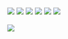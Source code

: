 [![](https://komarev.com/ghpvc/?username=drobotun)](https://github.com/drobotun)
[![](https://img.shields.io/badge/pypi-drobotun-blue?logo=pypi)](https://pypi.org/user/drobotun/)
[![](https://img.shields.io/badge/-%5D%5Bakep-blue)](https://xakep.ru/author/drobotun/)
[![](https://img.shields.io/badge/-mail%40drobotun.su-blue?style=social&logo=mail.ru)](mailto:mail@drobotun.su)
[![](https://img.shields.io/github/followers/drobotun?style=social)](https://github.com/drobotun?tab=followers)
[![](https://img.shields.io/github/stars/drobotun?style=social)](https://github.com/drobotun?tab=stars)
---
<p align="left">
  <a href="https://skillicons.dev">
    <img src="https://skillicons.dev/icons?i=git,cpp,py,qt" />
  </a>
</p>

